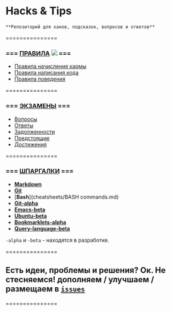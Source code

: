 Hacks & Tips
===

```
**Репозиторий для хаков, подсказок, вопросов и ответов**
```
===============

### === [ПРАВИЛА](RULES) ![](https://avatars0.githubusercontent.com/u/6559911?s=20) ===

 - [Правила начисления кармы](RULES/KARMA.md)
 - [Правила написания кода](RULES/CODING.md)
 - [Правила поведения](RULES/CULTURE.md)
 
===============

### === [ЭКЗАМЕНЫ](exams) ===

* [Вопросы](exams/questions.md)
* [Ответы](exams/answers.md)
* [Задолженности](exams/debt.md)
* [Предстоящие](exams/coming.md)
* [Достижения](Hacks-and-Tips/karma.md)

===============

### === [ШПАРГАЛКИ](cheatsheets) ===

* [**Markdown**](cheatsheets/Markdown.md)
* [**Git**](cheatsheets/Git.md)
* [**Bash**](cheatsheets/BASH commands.md)
* [**Git-alpha**](cheatsheets/Git-alpha.md)
* [**Emacs-beta**](cheatsheets/Emacs-beta.md)
* [**Ubuntu-beta**](cheatsheets/Ubuntu-beta.md)
* [**Bookmarklets-alpha**](cheatsheets/Bookmarklets-alpha.md)
* [**Query-language-beta**](cheatsheets/Query-language-beta.md)

`-alpha` и `-beta` - находятся в разработке.

===============
## Есть идеи, проблемы и решения? Ок. Не стесняемся! дополняем / улучшаем / размещаем в [`issues`](https://github.com/soda-io/Hacks-and-Tips/issues/new)
===============

